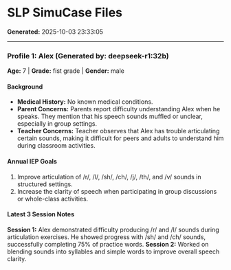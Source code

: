 # SLP SimuCase Files
**Generated:** 2025-10-03 23:33:05


---
### **Profile 1: Alex** (Generated by: deepseek-r1:32b)
**Age:** 7 | **Grade:** fist grade | **Gender:** male

#### Background
- **Medical History:** No known medical conditions.
- **Parent Concerns:** Parents report difficulty understanding Alex when he speaks. They mention that his speech sounds muffled or unclear, especially in group settings.
- **Teacher Concerns:** Teacher observes that Alex has trouble articulating certain sounds, making it difficult for peers and adults to understand him during classroom activities.

#### Annual IEP Goals
1. Improve articulation of /r/, /l/, /sh/, /ch/, /j/, /th/, and /v/ sounds in structured settings.
2. Increase the clarity of speech when participating in group discussions or whole-class activities.

#### Latest 3 Session Notes
**Session 1:** Alex demonstrated difficulty producing /r/ and /l/ sounds during articulation exercises. He showed progress with /sh/ and /ch/ sounds, successfully completing 75% of practice words.
**Session 2:** Worked on blending sounds into syllables and simple words to improve overall speech clarity.
